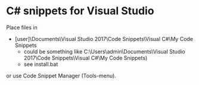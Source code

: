 # C# snippets for Visual Studio

Place files in 

- [user]\Documents\Visual Studio 2017\Code Snippets\Visual C#\My Code Snippets 
  - could be something like C:\Users\admin\Documents\Visual Studio 2017\Code Snippets\Visual C#\My Code Snippets) 
  - see install.bat

or use Code Snippet Manager (Tools-menu).


